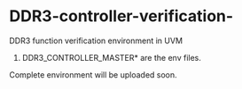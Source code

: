 # DDR3-controller-verification-
DDR3 function verification environment in UVM

1. DDR3_CONTROLLER_MASTER* are the env files. 

Complete environment will be uploaded soon. 
